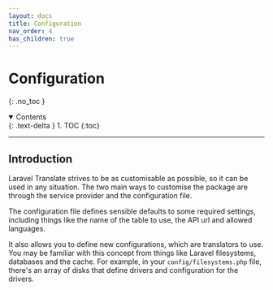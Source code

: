 ```yaml
---
layout: docs
title: Configuration
nav_order: 4
has_children: true
---
```



# Configuration
{: .no_toc }

<details open markdown="block">
  <summary>
    Contents
  </summary>
  {: .text-delta }
1. TOC
{:toc}
</details>

---

## Introduction

Laravel Translate strives to be as customisable as possible, so it can be used in any situation. The two main ways to customise the package are through the service provider and the configuration file.

The configuration file defines sensible defaults to some required settings, including things like the name of the table to use, the API url and allowed languages.

It also allows you to define new configurations, which are translators to use. You may be familiar with this concept from things like Laravel filesystems, databases and the cache. For example, in your ```config/filesystems.php``` file, there's an array of disks that define drivers and configuration for the drivers.
